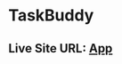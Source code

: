 # TaskBuddy

## Live Site URL: [App](https://64dbb9065541aa100c7bbeee--lucent-pie-5b0c45.netlify.app/)


